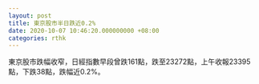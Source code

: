 ```yaml
---
layout: post
title: 東京股市半日跌近0.2%
date: 2020-10-07 10:46:20.000000000 +08:00
categories: rthk
---
```


東京股市跌幅收窄，日經指數早段曾跌161點，跌至23272點，上午收報23395點，下跌38點，跌幅近0.2%。

